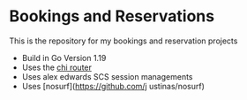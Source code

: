 # Bookings and Reservations

This is the repository for my bookings and reservation projects

- Build in Go Version 1.19
- Uses the [chi router](https://github.com/go-chi/chi/v5)
- Uses alex edwards SCS session managements
- Uses [nosurf](https://github.com/j ustinas/nosurf)